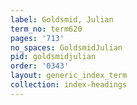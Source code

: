 ```yaml
---
label: Goldsmid, Julian
term_no: term620
pages: '713'
no_spaces: GoldsmidJulian
pid: goldsmidjulian
order: '0343'
layout: generic_index_term
collection: index-headings
---
```


